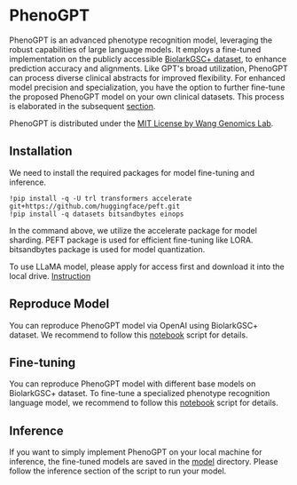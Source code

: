 # PhenoGPT

PhenoGPT is an advanced phenotype recognition model, leveraging the robust capabilities of large language models. It employs a fine-tuned implementation on the publicly accessible [BiolarkGSC+ dataset](https://github.com/lasigeBioTM/IHP), to enhance prediction accuracy and alignments. Like GPT's broad utilization, PhenoGPT can process diverse clinical abstracts for improved flexibility. For enhanced model precision and specialization, you have the option to further fine-tune the proposed PhenoGPT model on your own clinical datasets. This process is elaborated in the subsequent [section](##Fine-tuning).

PhenoGPT is distributed under the [MIT License by Wang Genomics Lab](https://wglab.mit-license.org/).

## Installation
We need to install the required packages for model fine-tuning and inference. 
```
!pip install -q -U trl transformers accelerate git+https://github.com/huggingface/peft.git
!pip install -q datasets bitsandbytes einops
```
In the command above, we utilize the accelerate package for model sharding. PEFT package is used for efficient fine-tuning like LORA.
bitsandbytes package is used for model quantization.

To use LLaMA model, please apply for access first and download it into the local drive. [Instruction](https://huggingface.co/docs/transformers/main/model_doc/llama)

## Reproduce Model
You can reproduce PhenoGPT model via OpenAI using BiolarkGSC+ dataset. We recommend to follow this [notebook](https://github.com/WGLab/PhenoGPT/blob/main/PhenoGPT.ipynb) script for details.

## Fine-tuning
You can reproduce PhenoGPT model with different base models on BiolarkGSC+ dataset. To fine-tune a specialized phenotype recognition language model, we recommend to follow this [notebook](https://github.com/WGLab/PhenoGPT/blob/main/PhenoGPT.ipynb) script for details.

## Inference
If you want to simply implement PhenoGPT on your local machine for  inference, the fine-tuned models are saved in the [model](https://github.com/WGLab/PhenoGPT/tree/main/model) directory. Please follow the inference section of the script to run your model.
